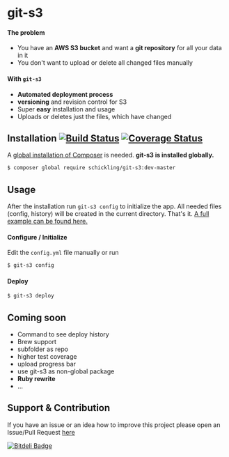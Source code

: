 git-s3
======

#### The problem
* You have an __AWS S3 bucket__ and want a __git repository__ for all your data in it
* You don't want to upload or delete all changed files manually

#### With `git-s3`
* __Automated deployment process__
* __versioning__ and revision control for S3
* Super __easy__ installation and usage
* Uploads or deletes just the files, which have changed


## Installation [![Build Status](https://travis-ci.org/schickling/git-s3.png)](https://travis-ci.org/schickling/git-s3) [![Coverage Status](https://coveralls.io/repos/schickling/git-s3/badge.png?branch=master)](https://coveralls.io/r/schickling/git-s3?branch=master)
A [global installation of Composer](https://github.com/schickling/git-s3/blob/master/doc/COMPOSER.md) is needed. __git-s3 is installed globally.__
```sh
$ composer global require schickling/git-s3:dev-master
```

## Usage
After the installation run `git-s3 config` to initialize the app.  All needed files (config, history) will be created in the current directory. That's it. [A full example can be found here.](https://github.com/schickling/git-s3/blob/master/doc/EXAMPLE.md)

#### Configure / Initialize
Edit the `config.yml` file manually or run
```sh
$ git-s3 config
```

#### Deploy
```sh
$ git-s3 deploy
```

## Coming soon
* Command to see deploy history
* Brew support
* subfolder as repo
* higher test coverage
* upload progress bar
* use git-s3 as non-global package
* __Ruby rewrite__
* ...

## Support & Contribution
If you have an issue or an idea how to improve this project please open an Issue/Pull Request [here](https://github.com/schickling/git-s3/issues)


[![Bitdeli Badge](https://d2weczhvl823v0.cloudfront.net/schickling/git-s3/trend.png)](https://bitdeli.com/free "Bitdeli Badge")

